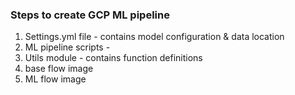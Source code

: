 ### Steps to create GCP ML pipeline

1) Settings.yml file - contains model configuration & data location
2) ML pipeline scripts - 
3) Utils module  - contains function definitions
4) base flow image 
5) ML flow image

   
